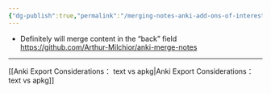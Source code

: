 ```yaml
---
{"dg-publish":true,"permalink":"/merging-notes-anki-add-ons-of-interest/","noteIcon":"2","created":"","updated":""}
---
```


- Definitely will merge content in the “back” field
https://github.com/Arthur-Milchior/anki-merge-notes

---
[[Anki Export Considerations： text vs apkg\|Anki Export Considerations： text vs apkg]]